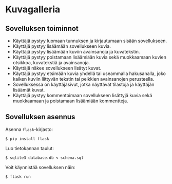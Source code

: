 # Kuvagalleria

## Sovelluksen toiminnot
- Käyttäjä pystyy luomaan tunnuksen ja kirjautumaan sisään sovellukseen.
- Käyttäjä pystyy lisäämään sovellukseen kuvia.
- Käyttäjä pystyy lisäämään kuviin avainsanoja ja kuvatekstin.
- Käyttäjä pystyy poistamaan lisäämiään kuvia sekä muokkaamaan kuvien otsikkoa, kuvatekstiä ja avainsanoja.
- Käyttäjä näkee sovellukseen lisätyt kuvat.
- Käyttäjä pystyy etsimään kuvia yhdellä tai useammalla hakusanalla, joko kaiken kuviin liittyvän tekstin tai pelkkien avainsanojen perusteella.
- Sovelluksessa on käyttäjäsivut, jotka näyttävät tilastoja ja käyttäjän lisäämät kuvat.
- Käyttäjä pystyy kommentoimaan sovellukseen lisättyjä kuvia sekä muokkaamaan ja poistamaan lisäämiään kommentteja.

## Sovelluksen asennus
Asenna `flask`-kirjasto:
```
$ pip install flask
```
Luo tietokannan taulut:
```
$ sqlite3 database.db < schema.sql
```
Voit käynnistää sovelluksen näin:
```
$ flask run
```
